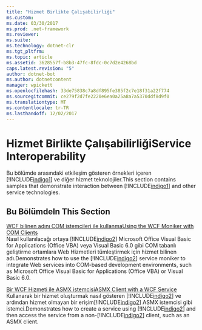 ```yaml
---
title: "Hizmet Birlikte Çalışabilirliği"
ms.custom: 
ms.date: 03/30/2017
ms.prod: .net-framework
ms.reviewer: 
ms.suite: 
ms.technology: dotnet-clr
ms.tgt_pltfrm: 
ms.topic: article
ms.assetid: 3628557f-b8b3-47fc-8fdc-0c7d2e4268bd
caps.latest.revision: "5"
author: dotnet-bot
ms.author: dotnetcontent
manager: wpickett
ms.openlocfilehash: 33de75838c7a8df895fe385f2c7e18f31a22f774
ms.sourcegitcommit: ce279f2d7fe2220e6ea0a25a8a7a5370ddf8d9f0
ms.translationtype: MT
ms.contentlocale: tr-TR
ms.lasthandoff: 12/02/2017
---
```

# <a name="service-interoperability"></a><span data-ttu-id="1e5e4-102">Hizmet Birlikte Çalışabilirliği</span><span class="sxs-lookup"><span data-stu-id="1e5e4-102">Service Interoperability</span></span>
<span data-ttu-id="1e5e4-103">Bu bölümde arasındaki etkileşim gösteren örnekleri içeren [!INCLUDE[indigo1](../../../../includes/indigo1-md.md)] ve diğer hizmet teknolojiler.</span><span class="sxs-lookup"><span data-stu-id="1e5e4-103">This section contains samples that demonstrate interaction between [!INCLUDE[indigo1](../../../../includes/indigo1-md.md)] and other service technologies.</span></span>  
  
## <a name="in-this-section"></a><span data-ttu-id="1e5e4-104">Bu Bölümde</span><span class="sxs-lookup"><span data-stu-id="1e5e4-104">In This Section</span></span>  
 [<span data-ttu-id="1e5e4-105">WCF bilinen adını COM istemcileri ile kullanma</span><span class="sxs-lookup"><span data-stu-id="1e5e4-105">Using the WCF Moniker with COM Clients</span></span>](../../../../docs/framework/wcf/samples/using-the-wcf-moniker-with-com-clients.md)  
 <span data-ttu-id="1e5e4-106">Nasıl kullanılacağı ortaya [!INCLUDE[indigo2](../../../../includes/indigo2-md.md)] Microsoft Office Visual Basic for Applications (Office VBA) veya Visual Basic 6.0 gibi COM tabanlı geliştirme ortamlara Web Hizmetleri tümleştirmek için hizmet bilinen adı.</span><span class="sxs-lookup"><span data-stu-id="1e5e4-106">Demonstrates how to use the [!INCLUDE[indigo2](../../../../includes/indigo2-md.md)] service moniker to integrate Web services into COM-based development environments, such as Microsoft Office Visual Basic for Applications (Office VBA) or Visual Basic 6.0.</span></span>  
  
 [<span data-ttu-id="1e5e4-107">Bir WCF Hizmeti ile ASMX istemcisi</span><span class="sxs-lookup"><span data-stu-id="1e5e4-107">ASMX Client with a WCF Service</span></span>](../../../../docs/framework/wcf/samples/asmx-client-with-a-wcf-service.md)  
 <span data-ttu-id="1e5e4-108">Kullanarak bir hizmet oluşturmak nasıl gösteren [!INCLUDE[indigo2](../../../../includes/indigo2-md.md)] ve ardından hizmet olmayan bir erişim[!INCLUDE[indigo2](../../../../includes/indigo2-md.md)] ASMX istemcisi gibi istemci.</span><span class="sxs-lookup"><span data-stu-id="1e5e4-108">Demonstrates how to create a service using [!INCLUDE[indigo2](../../../../includes/indigo2-md.md)] and then access the service from a non-[!INCLUDE[indigo2](../../../../includes/indigo2-md.md)] client, such as an ASMX client.</span></span>
